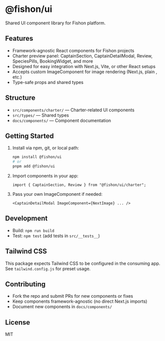 # @fishon/ui

Shared UI component library for Fishon platform.

## Features

- Framework-agnostic React components for Fishon projects
- Charter preview panel: CaptainSection, CaptainDetailModal, Review, SpeciesPills, BookingWidget, and more
- Designed for easy integration with Next.js, Vite, or other React setups
- Accepts custom ImageComponent for image rendering (Next.js, plain <img>, etc.)
- Type-safe props and shared types

## Structure

- `src/components/charter/` — Charter-related UI components
- `src/types/` — Shared types
- `docs/components/` — Component documentation

## Getting Started

1. Install via npm, git, or local path:

   ```sh
   npm install @fishon/ui
   # or
   pnpm add @fishon/ui
   ```

2. Import components in your app:

   ```tsx
   import { CaptainSection, Review } from "@fishon/ui/charter";
   ```

3. Pass your own ImageComponent if needed:

   ```tsx
   <CaptainDetailModal ImageComponent={NextImage} ... />
   ```

## Development

- Build: `npm run build`
- Test: `npm test` (add tests in `src/__tests__`)

## Tailwind CSS

This package expects Tailwind CSS to be configured in the consuming app. See `tailwind.config.js` for preset usage.

## Contributing

- Fork the repo and submit PRs for new components or fixes
- Keep components framework-agnostic (no direct Next.js imports)
- Document new components in `docs/components/`

## License

MIT
